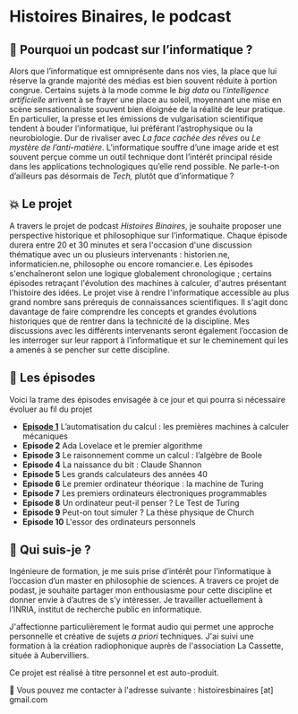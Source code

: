 # Histoires Binaires, le podcast

## :floppy_disk: Pourquoi un podcast sur l’informatique ?

Alors que l’informatique est omniprésente dans nos vies, la place que lui réserve la grande majorité des médias est bien souvent réduite à portion congrue. Certains sujets à la mode comme le *big data*  ou l’*intelligence artificielle* arrivent à se frayer une place au soleil, moyennant une mise en scène sensationnaliste souvent bien éloignée de la réalité de leur pratique. En particulier, la presse et les émissions de vulgarisation scientifique tendent à bouder l’informatique, lui préférant l’astrophysique ou la neurobiologie. Dur de rivaliser avec *La face cachée des rêves* ou *Le mystère de l’anti-matière*. L’informatique souffre d’une image aride et est souvent perçue comme un outil technique dont l’intérêt principal réside dans les applications technologiques qu’elle rend possible. Ne parle-t-on d’ailleurs pas désormais de *Tech,* plutôt que d’informatique ?

## :boom: Le projet

A travers le projet de podcast *Histoires Binaires*, je souhaite proposer une perspective historique et philosophique sur l'informatique. Chaque épisode durera entre 20 et 30 minutes et sera l'occasion d'une discussion thématique avec un ou plusieurs intervenants : historien.ne, informaticien.ne, philosophe ou encore romancier.e. Les épisodes s'enchaîneront selon une logique globalement chronologique ; certains épisodes retraçant l'évolution des machines à calculer, d'autres présentant l'histoire des idées. Le projet vise à rendre l'informatique accessible au plus grand nombre sans prérequis de connaissances scientifiques. Il s'agit donc davantage de faire comprendre les concepts et grandes évolutions historiques que de rentrer dans la technicité de la discipline. Mes discussions avec les différents intervenants seront également l’occasion de les interroger sur leur rapport à l’informatique et sur le cheminement qui les a amenés à se pencher sur cette discipline.  

## :microphone: Les épisodes

Voici la trame des épisodes envisagée à ce jour et qui pourra si nécessaire évoluer au fil du projet

- **[Episode 1](https://drive.google.com/file/d/1ZN_-pZVuQukheTdzYIOm5IAIVV0kQChA/view?usp=sharing)** L’automatisation du calcul : les premières machines à calculer mécaniques
- **Episode 2** Ada Lovelace et le premier algorithme
- **Episode 3** Le raisonnement comme un calcul : l’algèbre de Boole 
- **Episode 4** La naissance du bit : Claude Shannon 
- **Episode 5** Les grands calculateurs des années 40 
- **Episode 6** Le premier ordinateur théorique : la machine de Turing
- **Episode 7** Les premiers ordinateurs électroniques programmables 
- **Episode 8** Un ordinateur peut-il penser ? Le Test de Turing 
- **Episode 9** Peut-on tout simuler ? La thèse physique de Church 
- **Episode 10** L'essor des ordinateurs personnels

## :woman: Qui suis-je ?

Ingénieure de formation, je me suis prise d’intérêt pour l’informatique à l’occasion d’un master en philosophie de sciences. A travers ce projet de podast, je souhaite partager mon enthousiasme pour cette discipline et donner envie à d’autres de s’y intéresser. Je travailler actuellement à l’INRIA, institut de recherche public en informatique. 

J'affectionne particulièrement le format audio qui permet une approche personnelle et créative de sujets _a priori_ techniques. J'ai suivi une formation à la création radiophonique auprès de l'association La Cassette, située à Aubervilliers. 

Ce projet est réalisé à titre personnel et est auto-produit.

:love_letter: Vous pouvez me contacter à l'adresse suivante : histoiresbinaires [at] gmail.com
